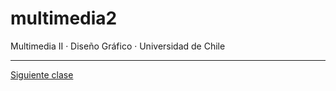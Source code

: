# multimedia2
Multimedia II · Diseño Gráfico · Universidad de Chile

- - - - - - - 

[Siguiente clase](https://github.com/profesorfaco/multimedia2_1)
